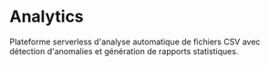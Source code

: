 # Analytics
Plateforme serverless d'analyse automatique de fichiers CSV avec détection d'anomalies et génération de rapports statistiques.
